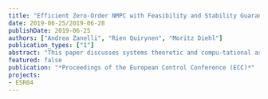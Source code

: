 ```yaml
---
title: "Efficient Zero-Order NMPC with Feasibility and Stability Guarantees"
date: 2019-06-25/2019-06-28
publishDate: 2019-06-25
authors: ["Andrea Zanelli", "Rien Quirynen", "Moritz Diehl"]
publication_types: ["1"]
abstract: "This paper discusses systems theoretic and compu-tational aspects of a feasible, but suboptimal, nonlinear modelpredictive control scheme based on fixed sensitivities of thefunctions representing the constraints and cost of the underly-ing nonlinear programs. In particular, it will be shown how, byfreezing the sensitivities computed at the desired steady state ofthe system, an efficient, structure-exploiting scheme is obtainedthat can considerably speed up the computations required forboth construction and solution of the quadratic subproblems.Moreover, the local stability properties of the converged solutionare analysed using results on pseudoexpansions of generalizedequations present in the literature. The effectiveness of theproposed scheme is demonstrated on a non-trivial benchmarkwhere large speedups can be achieved."
featured: false
publication: "*Proceedings of the European Control Conference (ECC)*"
projects:
- ESR04
---
```


